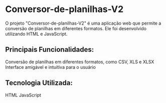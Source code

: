 # Conversor-de-planilhas-V2

O projeto "Conversor-de-planilhas-V2" é uma aplicação web que permite a conversão de planilhas em diferentes formatos. Ele foi desenvolvido utilizando HTML e JavaScript.

## Principais Funcionalidades:

Conversão de planilhas em diferentes formatos, como CSV, XLS e XLSX
Interface amigável e intuitiva para o usuário

## Tecnologia Utilizada:
HTML
JavaScript
